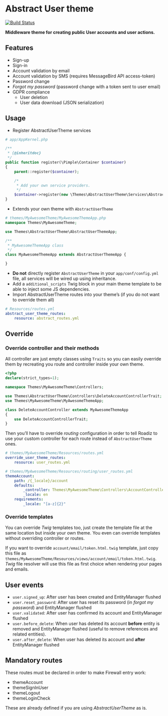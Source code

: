 # Abstract User theme

[![Build Status](https://travis-ci.org/roadiz/AbstractUserTheme.svg?branch=master)](https://travis-ci.org/roadiz/AbstractUserTheme)

**Middleware theme for creating public User accounts and user actions.**

## Features

- Sign-up
- Sign-in
- Account validation by email
- Account validation by SMS (requires MessageBird API access-token)
- Password change
- *Forgot my password* (password change with a token sent to user email)
- GDPR compliance
    - User deletion
    - User data download (JSON serialization)

## Usage

- Register AbstractUserTheme services 

```php
# app/AppKernel.php

/**
 * {@inheritdoc}
 */
public function register(\Pimple\Container $container)
{
    parent::register($container);

    /*
     * Add your own service providers.
     */
    $container->register(new \Themes\AbstractUserTheme\Services\AbstractUserThemeProvider());
}
```

- Extends your own theme with `AbstractUserTheme`

```php
# themes/MyAwesomeTheme/MyAwesomeThemeApp.php
namespace Themes\MyAwesomeTheme;

use Themes\AbstractUserTheme\AbstractUserThemeApp;

/**
 * MyAwesomeThemeApp class
 */
class MyAwesomeThemeApp extends AbstractUserThemeApp {

}
```

- **Do not** directly register `AbstractUserTheme` in your `app/conf/config.yml` file, all services will be wired up using inheritance.
- Add a `additional_scripts` Twig block in your main theme template to be able to inject some JS dependencies.
- Import AbstractUserTheme routes into your theme’s (if you do not want to override them all)
```yaml
# Resources/routes.yml
abstract_user_theme_routes:
    resource: abstract_routes.yml
```

## Override

### Override controller and their methods

All controller are just empty classes using `Traits` so you can easily override them by recreating you route and controller inside your own theme.

```php
<?php
declare(strict_types=1);

namespace Themes\MyAwesomeTheme\Controllers;

use Themes\AbstractUserTheme\Controllers\DeleteAccountControllerTrait;
use Themes\MyAwesomeTheme\MyAwesomeThemeApp;

class DeleteAccountController extends MyAwesomeThemeApp
{
    use DeleteAccountControllerTrait;
}
```

Then you’ll have to override *routing* configuration in order to tell Roadiz to use your custom controller for each route instead of `AbstractUserTheme` ones.

```yaml
# themes/MyAwesomeTheme/Resources/routes.yml
override_user_theme_routes:
    resource: user_routes.yml
```

```yaml
# themes/MyAwesomeTheme/Resources/routing/user_routes.yml
themeAccount:
    path: /{_locale}/account
    defaults:
        _controller: Themes\MyAwesomeTheme\Controllers\AccountController::accountAction
        _locale: en
    requirements:
        _locale: "[a-z]{2}"

```

### Override templates
You can override *Twig* templates too, just create the template file at the same location but inside your own theme. You even can override templates without overriding controller or routes.

If you want to override `account/email/token.html.twig` template, just copy this file as `themes/MyAwesomeTheme/Resources/views/account/email/token.html.twig`. *Twig* file resolver will use this file as first choice when rendering your pages and emails.

## User events

- `user.signed_up`: After user has been created and EntityManager flushed
- `user.reset_password`: After user has reset its password (in *forgot my password*) and EntityManager flushed
- `user.validated`: After user has confirmed its account and EntityManager flushed
- `user.before_delete`: When user has deleted its account **before** entity is removed and EntityManager flushed (useful to remove references and related entities).
- `user.after_delete`: When user has deleted its account and **after** EntityManager flushed

## Mandatory routes

These routes must be declared in order to make Firewall entry work:

- themeAccount
- themeSignInUser
- themeLogout
- themeLoginCheck

These are already defined if you are using *AbstractUserTheme* as is.
